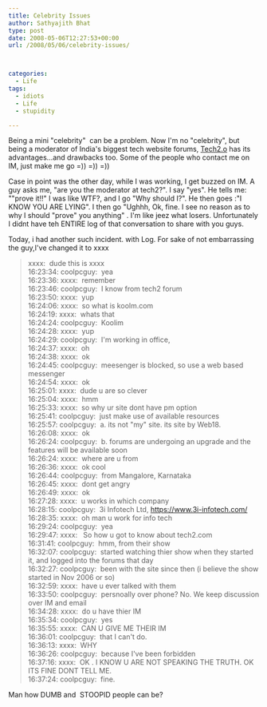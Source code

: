 ```yaml
---
title: Celebrity Issues
author: Sathyajith Bhat
type: post
date: 2008-05-06T12:27:53+00:00
url: /2008/05/06/celebrity-issues/



categories:
  - Life
tags:
  - idiots
  - Life
  - stupidity

---
```



Being a mini "celebrity"  can be a problem. Now I'm no "celebrity", but being a moderator of India's biggest tech website forums, [Tech2.o][1] has its advantages&#8230;and drawbacks too. Some of the people who contact me on IM, just make me go =)) =)) =))

Case in point was the other day, while I was working, I get buzzed on IM. A guy asks me, "are you the moderator at tech2?". I say "yes". He tells me: ""prove it!!" I was like WTF?, and I go "Why should I?". He then goes :"I KNOW YOU ARE LYING". I then go "Ughhh, Ok, fine. I see no reason as to why I should "prove" you anything" . I'm like jeez what losers. Unfortunately I didnt have teh ENTIRE log of that conversation to share with you guys.  


Today, i had another such incident. with Log. For sake of not embarrassing the guy,I've changed it to xxxx

> xxxx:  dude this is xxxx  
> 16:23:34: coolpcguy:  yea  
> 16:23:36: xxxx:  remember  
> 16:23:46: coolpcguy:  I know from tech2 forum  
> 16:23:50: xxxx:  yup  
> 16:24:06: xxxx:  so what is koolm.com  
> 16:24:19: xxxx:  whats that  
> 16:24:24: coolpcguy:  Koolim  
> 16:24:28: xxxx:  yup  
> 16:24:29: coolpcguy:  I'm working in office,  
> 16:24:37: xxxx:  oh  
> 16:24:38: xxxx:  ok  
> 16:24:45: coolpcguy:  meesenger is blocked, so use a web based messenger  
> 16:24:54: xxxx:  ok  
> 16:25:01: xxxx:  dude u are so clever  
> 16:25:04: xxxx:  hmm  
> 16:25:33: xxxx:  so why ur site dont have pm option  
> 16:25:41: coolpcguy:  just make use of available resources  
> 16:25:57: coolpcguy:  a. its not "my" site. its site by Web18.  
> 16:26:08: xxxx:  ok  
> 16:26:24: coolpcguy:  b. forums are undergoing an upgrade and the features will be available soon  
> 16:26:24: xxxx:  where are u from  
> 16:26:36: xxxx:  ok cool  
> 16:26:44: coolpcguy:  from Mangalore, Karnataka  
> 16:26:45: xxxx:  dont get angry  
> 16:26:49: xxxx:  ok  
> 16:27:28: xxxx:  u works in which company  
> 16:28:15: coolpcguy:  3i Infotech Ltd, https://www.3i-infotech.com/  
> 16:28:35: xxxx:  oh man u work for info tech  
> 16:29:24: coolpcguy:  yea  
> 16:29:47: xxxx:   So how u got to know about tech2.com  
> 16:31:41: coolpcguy:  hmm, from their show  
> 16:32:07: coolpcguy:  started watching thier show when they started it, and logged into the forums that day  
> 16:32:27: coolpcguy:  been with the site since then (i believe the show started in Nov 2006 or so)  
> 16:32:59: xxxx:  have u ever talked with them  
> 16:33:50: coolpcguy:  persnoally over phone? No. We keep discussion over IM and email  
> 16:34:28: xxxx:  do u have thier IM  
> 16:35:34: coolpcguy:  yes  
> 16:35:55: xxxx:  CAN U GIVE ME THEIR IM  
> 16:36:01: coolpcguy:  that I can't do.  
> 16:36:13: xxxx:  WHY  
> 16:36:26: coolpcguy:  because I've been forbidden  
> 16:37:16: xxxx:  OK . I KNOW U ARE NOT SPEAKING THE TRUTH. OK ITS FINE DONT TELL ME.  
> 16:37:24: coolpcguy:  fine.

Man how DUMB and  STOOPID people can be?

 [1]: https://www.tech2.com/
